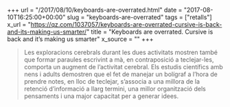 +++
url = "/2017/08/10/keyboards-are-overrated.html"
date = "2017-08-10T16:25:00+00:00"
slug = "keyboards-are-overrated"
tags = ["retalls"]
x_url = "https://qz.com/1037057/keyboards-are-overrated-cursive-is-back-and-its-making-us-smarter/"
title = "Keyboards are overrated. Cursive is back and it’s making us smarter"
x_source = ""
+++


> Les exploracions cerebrals durant les dues activitats mostren també que formar paraules escrivint a mà, en contraposició a teclejar-les, comporta un augment de l’activitat cerebral. Els estudis científics amb nens i adults demostren que el fet de manejar un bolígraf a l’hora de prendre notes, en lloc de teclejar, s’associa a una millora de la retenció d’informació a llarg termini, una millor organització dels pensaments i una major capacitat per a generar idees.

